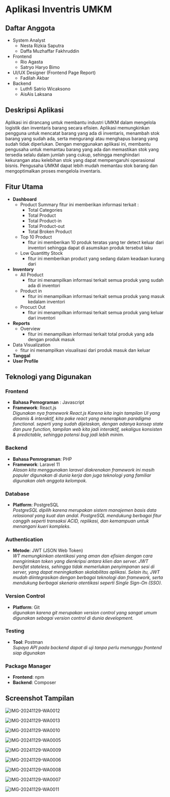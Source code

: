 # Aplikasi Inventris UMKM
## Daftar Anggota
- System Analyst
    - Nesta Rizkia Saputra
    - Daffa Muzhaffar Fakhruddin
- Frontend
    - Rio Agasta
    - Satryo Haryo Bimo
- UI/UX Designer (Frontend Page Report)
    - Fadilah Akbar
- Backend
    - Luthfi Satrio Wicaksono
    - AisAis Laksana


## Deskripsi Aplikasi
Aplikasi ini dirancang untuk membantu industri UMKM dalam mengelola logistik dan inventaris barang secara efisien. Aplikasi memungkinkan pengguna untuk mencatat barang yang ada di inventaris, menambah stok barang yang sudah ada, serta mengurangi atau menghapus barang yang sudah tidak diperlukan. Dengan menggunakan aplikasi ini, membantu pengusaha untuk memantau barang yang ada dan memastikan stok yang tersedia selalu dalam jumlah yang cukup, sehingga menghindari kekurangan atau kelebihan stok yang dapat mempengaruhi operasional bisnis. Pengusaha UMKM dapat lebih mudah memantau stok barang dan mengoptimalkan proses mengelola inventaris.


## Fitur Utama
-  **Dashboard**
	-  Product Summary
		fitur ini memberikan informasi terkait :
		- Total  Categories
		- Total Product
		- Total Product-in
		- Total Product-out
		- Total Broken Product
	- Top 10 Product
		- fitur ini memberikan 10 produk teratas yang ter detect keluar dari inventori sehingga dapat di asumsikan produk tersebut laku
	-  Low Quantitty Stock
		- fitur ini memberikan product yang sedang dalam keadaan kurang dari 
-  **Inventory**
	- All Product
		- fitur ini menampilkan informasi terkait semua produk yang sudah ada di inventori
	- Product in
		- fitur ini menampilkan informasi terkait semua produk yang masuk kedalam inventori
	- Procuct Out
		- fitur ini menampilkan informasi terkait semua produk yang keluar dari inventori
 - **Reports**
	- Overview
		- fitur ini menampilkan informasi terkait total produk yang ada dengan produk masuk 
-  Data Visualization
	- fitur ini menampilkan visualisasi dari produk masuk dan keluar 
-  **Tanggal**
-  **User Profile**


## Teknologi yang Digunakan  
### **Frontend**  
- **Bahasa Pemograman** : Javascript
- **Framework**: React.js  
  *Digunakan nya framework React.js  Karena kita ingin tampilan UI yang dinamis & interaktif, kita pake react yang menerapkan paradigma functional. seperti yang sudah dijelaskan, dengan adanya konsep state dan pure function, tampilan web kita jadi interaktif, sekaligus konsisten & predictable, sehingga potensi bug jadi lebih minim.*

### **Backend**  
- **Bahasa Pemrograman**: PHP  
- **Framework**: Laravel 11  
  *Alasan kita menggunakan laravel diakrenakan framework ini masih populer digunakan di dunia kerja dan juga teknologi yang familiar digunakan oleh anggota kelompok.*  

### **Database**  
- **Platform**: PostgreSQL  
  *PostgreSQL dipilih karena merupakan sistem manajemen basis data relasional yang kuat dan andal. PostgreSQL mendukung berbagai fitur canggih seperti transaksi ACID, replikasi, dan kemampuan untuk menangani kueri kompleks.*  

### **Authentication**  
- **Metode**: JWT (JSON Web Token)  
  *WT memungkinkan otentikasi yang aman dan efisien dengan cara mengirimkan token yang dienkripsi antara klien dan server. JWT bersifat stateless, sehingga tidak memerlukan penyimpanan sesi di server, yang dapat meningkatkan skalabilitas aplikasi. Selain itu, JWT mudah diintegrasikan dengan berbagai teknologi dan framework, serta mendukung berbagai skenario otentikasi seperti Single Sign-On (SSO).*  

### **Version Control**  
- **Platform**: Git  
  *digunakan karena git merupakan version control yang sangat umum digunakan sebagai version control di dunia development.*  

### **Testing**  
- **Tool**: Postman  
  *Supaya API pada backend dapat di uji tanpa perlu menunggu frontend siap digunakan*  

### **Package Manager**  
- **Frontend**: npm  
- **Backend**: Composer  



## Screenshot Tampilan
![IMG-20241129-WA0012](https://github.com/user-attachments/assets/4617b23e-034b-49db-ad7d-56ffb2225755)

![IMG-20241129-WA0013](https://github.com/user-attachments/assets/354e2115-47fa-4149-83a9-acc403ba0b43)

![IMG-20241129-WA0010](https://github.com/user-attachments/assets/ad6d77b9-0699-444b-aa0a-6d1cff055ba7)

![IMG-20241129-WA0005](https://github.com/user-attachments/assets/09e1c3bc-8b76-4825-ae6b-83b33e8d4135)

![IMG-20241129-WA0009](https://github.com/user-attachments/assets/02385989-f0b9-4b88-b4a8-a1e7bf340b85)

![IMG-20241129-WA0006](https://github.com/user-attachments/assets/2fcc3326-be4e-40da-8903-2d662923bc54)

![IMG-20241129-WA0008](https://github.com/user-attachments/assets/f8ac856f-068f-4ea0-a5c0-72b49310219f)

![IMG-20241129-WA0007](https://github.com/user-attachments/assets/d5c0a682-45f4-4f5c-9d7a-5e7ae561aca6)

![IMG-20241129-WA0011](https://github.com/user-attachments/assets/c8ccd3a1-03c0-4ec7-8e40-f904ba7e4916)



